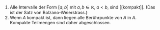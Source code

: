 1. Alle Intervalle der Form $[a, b]$ mit $a, b \in \mathbb{R}$, $a < b$, sind [[kompakt]]. (Das ist der Satz von Bolzano-Weierstrass.)
2. Wenn $A$ kompakt ist, dann liegen alle Berührpunkte von $A$ in $A$. Kompakte Teilmengen sind daher abgeschlossen.